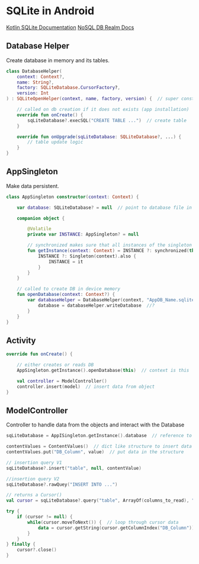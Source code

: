 # SQLite in Android

[Kotlin SQLite Documentation](https://developer.android.com/training/data-storage/sqlite)
[NoSQL DB Realm Docs](https://realm.io/docs)

## Database Helper

Create database in memory and its tables.

```kotlin
class DatabaseHelper(
    context: Context?,
    name: String?,
    factory: SQLiteDatabase.CursorFactory?,
    version: Int
) : SQLiteOpenHelper(context, name, factory, version) {  // super constructor?

    // called on db creation if it does not exists (app installation)
    override fun onCreate() {
        sqLiteDatabase?.execSQL("CREATE TABLE ...")  // create table
    }

    override fun onUpgrade(sqLiteDatabase: SQLiteDatabase?, ...) {
        // table update logic
    }
}
```

## AppSingleton

Make data persistent.

```kotlin
class AppSingleton constructor(context: Context) {

    var database: SQLiteDatabase? = null  // point to database file in memory

    companion object {

        @Volatile
        private var INSTANCE: AppSingleton? = null

        // synchronized makes sure that all instances of the singleton are actually the only existing one
        fun getInstance(context: Context) = INSTANCE ?: synchronized(this) {
            INSTANCE ?: Singleton(context).also {
                INSTANCE = it
            }
        }
    }

    // called to create DB in device memory
    fun openDatabase(context: Context?) {
        var databaseHelper = DatabaseHelper(context, "AppDB_Name.sqlite", null, version) {
            database = databaseHelper.writeDatabase  //?
        }
    }
}
```

## Activity

```kotlin
override fun onCreate() {

    // either creates or reads DB
    AppSingleton.getInstance().openDatabase(this)  // context is this

    val controller = ModelController()
    controller.insert(model)  // insert data from object
}
```

## ModelController

Controller to handle data from the objects and interact with the Database

```kotlin
sqLiteDatabase = AppISingleton.getInstance().database  // reference to the database from the singleton

contentValues = ContentValues()  // dict like structure to insert data in DB
contentValues.put("DB_Column", value)  // put data in the structure

// insertion query V1
sqLiteDatabase?.insert("table", null, contentValue)

//insertion query V2
sqLiteDatabase?.rawQuey("INSERT INTO ...")

// returns a Cursor()
val cursor = sqLiteDatabase?.query("table", ArrayOf(columns_to_read), "WHERE ...", "GROUP BY ...", "HAVING ...", "ORDER BY ...")

try {
    if (cursor != null) {
        while(cursor.moveToNext()) {  // loop through cursor data
            data = cursor.getString(cursor.getColumnIndex("DB_Column"))  // read data from the cursor
        }
    }
} finally {
    cursor?.close()
}
```
